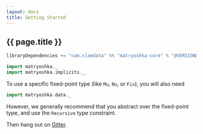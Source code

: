 ```yaml
---
layout: docs
title: Getting Started
---
```


## {{ page.title }}

```scala
libraryDependencies += "com.slamdata" %% "matryoshka-core" % "@VERSION@"
```

```scala
import matryoshka._
import matryoshka.implicits._
```

To use a specific fixed-point type (like `Mu`, `Nu`, or `Fix`), you will also need

```scala
import matryoshka.data._
```

However, we generally recommend that you abstract over the fixed-point type, and use the `Recursive` type constraint.

Then hang out on [Gitter](https://gitter.im/slamdata/matryoshka).
